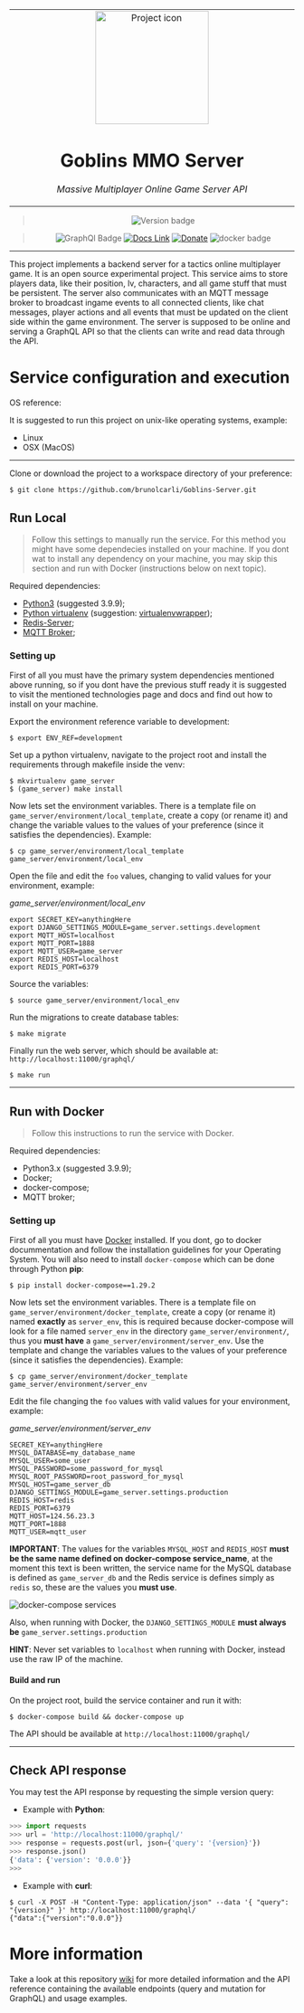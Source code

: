 <table align="center"><tr><td align="center" width="9999">

<img src="https://advcloudfiles.advantech.com/cms/e3e079d5-76ec-4e2d-bbb0-030671ae2478/Content/content-image-1595228900162.jpg" align="center" width="200" alt="Project icon">

# Goblins MMO Server

*Massive Multiplayer Online Game Server API*
</td></tr>

</table>    

<div align="center">

> ![Version badge](https://img.shields.io/badge/version-0.0.0-silver.svg)

>![GraphQl Badge](https://badgen.net/badge/icon/graphql/pink?icon=graphql&label)
[![Docs Link](https://badgen.net/badge/docs/github_wiki?icon=github)](https://github.com/brunolcarli/Goblins-Server/wiki)
[![Donate](https://img.shields.io/badge/Donate-PayPal-green.svg)](https://www.paypal.com/cgi-bin/webscr?cmd=_donations&business=PPYA5P239NRML&currency_code=USD&source=url)
![docker badge](https://badgen.net/badge/icon/docker?icon=docker&label)

</div>

<hr />

This project implements a backend server for a tactics online multiplayer game. It is an open source experimental project. This service aims to store players data, like their position, lv, characters, and all game stuff that must be persistent. The server also communicates with an MQTT message broker to broadcast ingame events to all connected clients, like chat messages, player actions and all events that must be updated on the client side within the game environment. The server is supposed to be online and serving a GraphQL API so that the clients can write and read data through the API.

# Service configuration and execution


OS reference:

It is suggested to run this project on unix-like operating systems, example:

- Linux
- OSX (MacOS)

<hr />

Clone or download the project to a workspace directory of your preference:

```
$ git clone https://github.com/brunolcarli/Goblins-Server.git
```

## Run Local

> Follow this settings to manually run the service. For this method you might have some dependecies installed on your machine. If you dont wat to install any dependency on your machine, you may skip this section and run with Docker (instructions below on next topic).

Required dependencies:

- [Python3](https://www.python.org/) (suggested 3.9.9);
- [Python virtualenv](https://docs.python.org/3/tutorial/venv.html) (suggestion: [virtualenvwrapper](https://virtualenvwrapper.readthedocs.io/en/latest/));
- [Redis-Server](https://redis.io/topics/quickstart);
- [MQTT Broker](https://mosquitto.org/download/);

### Setting up

First of all you must have the primary system dependencies mentioned above running, so if you dont have the previous stuff ready it is suggested to visit the mentioned technologies page and docs and find out how to install on your machine.

Export the environment reference variable to development:

```
$ export ENV_REF=development
```

Set up a python virtualenv, navigate to the project root and install the requirements through makefile inside the venv:

```
$ mkvirtualenv game_server
$ (game_server) make install
```

Now lets set the environment variables. There is a template file on `game_server/environment/local_template`, create a copy (or rename it) and change the variable values to the values of your preference (since it satisfies the dependencies). Example:

```
$ cp game_server/environment/local_template game_server/environment/local_env
```

Open the file and edit the `foo` values, changing to valid values for your environment, example:


*game_server/environment/local_env*
```
export SECRET_KEY=anythingHere
export DJANGO_SETTINGS_MODULE=game_server.settings.development
export MQTT_HOST=localhost
export MQTT_PORT=1888
export MQTT_USER=game_server
export REDIS_HOST=localhost
export REDIS_PORT=6379
```

Source the variables:

```
$ source game_server/environment/local_env
```

Run the migrations to create database tables:

```
$ make migrate
```

Finally run the web server, which should be available at: `http://localhost:11000/graphql/`

```
$ make run
```

<hr />

## Run with Docker

> Follow this instructions to run the service with Docker.

Required dependencies:

- Python3.x (suggested 3.9.9);
- Docker;
- docker-compose;
- MQTT broker;


### Setting up

First of all you must have [Docker](https://www.docker.com/) installed. If you dont, go to docker docummentation and follow the installation guidelines for your Operating System. You will also need to install `docker-compose` which can be done through Python **pip**:

```
$ pip install docker-compose==1.29.2
```

Now lets set the environment variables. There is a template file on `game_server/environment/docker_template`, create a copy (or rename it) named **exactly** as `server_env`, this is required because docker-compose will look for a file named `server_env` in the directory `game_server/environment/`, thus you **must have** a `game_server/environment/server_env`. Use the template and change the variables values to the values of your preference (since it satisfies the dependencies). Example:

```
$ cp game_server/environment/docker_template game_server/environment/server_env
```

Edit the file changing the `foo` values with valid values for your environment, example:


*game_server/environment/server_env*
```
SECRET_KEY=anythingHere
MYSQL_DATABASE=my_database_name
MYSQL_USER=some_user
MYSQL_PASSWORD=some_password_for_mysql
MYSQL_ROOT_PASSWORD=root_password_for_mysql
MYSQL_HOST=game_server_db
DJANGO_SETTINGS_MODULE=game_server.settings.production
REDIS_HOST=redis
REDIS_PORT=6379
MQTT_HOST=124.56.23.3
MQTT_PORT=1888
MQTT_USER=mqtt_user
```

**IMPORTANT**: The values for the variables `MYSQL_HOST` and `REDIS_HOST` **must be the same name defined on docker-compose service_name**, at the moment this text is been written, the service name for the MySQL database is defined as `game_server_db` and the Redis service is defines simply as `redis` so, these are the values you **must use**.

![docker-compose services](https://i.ibb.co/QDChxrB/dockercomposeprint.png)


Also, when running with Docker, the `DJANGO_SETTINGS_MODULE` **must always be** `game_server.settings.production`

**HINT**: Never set variables to `localhost` when running with Docker, instead use the raw IP of the machine.

#### Build and run

On the project root, build the service container and run it with:

```
$ docker-compose build && docker-compose up
```

The API should be available at `http://localhost:11000/graphql/`

<hr />

## Check API response

You may test the API response by requesting the simple version query:

- Example with **Python**:

```py
>>> import requests
>>> url = 'http://localhost:11000/graphql/'
>>> response = requests.post(url, json={'query': '{version}'})
>>> response.json()
{'data': {'version': '0.0.0'}}
>>>
```

- Example with **curl**:

```
$ curl -X POST -H "Content-Type: application/json" --data '{ "query": "{version}" }' http://localhost:11000/graphql/
{"data":{"version":"0.0.0"}}
```

# More information

Take a look at this repository [wiki](https://github.com/brunolcarli/Goblins-Server/wiki) for more detailed information and the API reference containing the available endpoints (query and mutation for GraphQL) and usage examples.